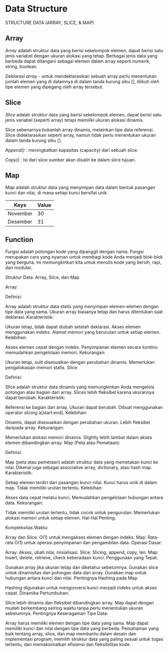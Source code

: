 # Data Structure

STRUCTURE DATA (ARRAY, SLICE, & MAP)

## Array
*Array* adalah struktur data yang berisi sekelompok elemen, dapat berisi satu jenis variabel dengan ukuran alokasi yang tetap. Berbagai jenis data yang berbeda dapat ditangani sebagai elemen dalam array seperti numerik, string, boolean.

*Deklarasi array -* untuk mendeklarasikan sebuah array perlu menentukan jumlah elemen yang di dalamnya di dalam tanda kurung siku [], diikuti oleh tipe elemen yang dipegang oleh array tersebut.

## Slice
*Slice* adalah struktur data yang berisi sekelompok elemen, dapat berisi satu jenis variabel (seperti array) tetapi memiliki ukuran alokasi dinamis.

Slice sebenarnya bukanlah array dinamis, melainkan tipe data referensi. Slice dideklarasikan seperti array, namun tidak perlu menentukan ukuran dalam tanda kurung siku [].

*Append() :*  meningkatkan kapasitas (capacity) dari sebuah slice.

*Copy() :* Isi dari slice sumber akan disalin ke dalam slice tujuan.


## Map
*Map* adalah struktur data yang menyimpan data dalam bentuk pasangan kunci dan nilai, di mana setiap kunci bersifat unik. 

| Keys | Value |
| ----------- | ----------- |
| November | 30 |
| Desember | 31 |

## Function
*Fungsi* adalah potongan kode yang dipanggil dengan nama. Fungsi merupakan cara yang nyaman untuk membagi kode Anda menjadi blok-blok yang berguna. Ini memungkinkan kita untuk menulis kode yang bersih, rapi, dan modular.

Struktur Data: Array, Slice, dan Map

Array:

Definisi:

Array adalah struktur data statis yang menyimpan elemen-elemen dengan tipe data yang sama. Ukuran array biasanya tetap dan harus ditentukan saat deklarasi.
Karakteristik:

Ukuran tetap, tidak dapat diubah setelah deklarasi.
Akses elemen menggunakan indeks.
Alamat memori yang berurutan untuk setiap elemen.
Kelebihan:

Akses elemen cepat dengan indeks.
Penyimpanan elemen secara kontinu memudahkan pengelolaan memori.
Kekurangan:

Ukuran tetap, sulit disesuaikan dengan perubahan dinamis.
Memerlukan pengalokasian memori statis.
Slice:

Definisi:

Slice adalah struktur data dinamis yang memungkinkan Anda mengelola potongan atau bagian dari array. Slices lebih fleksibel karena ukurannya dapat berubah.
Karakteristik:

Referensi ke bagian dari array.
Ukuran dapat berubah.
Dibuat menggunakan operator slicing a[start:end].
Kelebihan:

Dinamis, dapat disesuaikan dengan perubahan ukuran.
Lebih fleksibel daripada array.
Kekurangan:

Memerlukan alokasi memori dinamis.
Slightly lebih lambat dalam akses elemen dibandingkan array.
Map (Peta atau Pemetaan):

Definisi:

Map (peta atau pemetaan) adalah struktur data yang memetakan kunci ke nilai. Dikenal juga sebagai associative array, dictionary, atau hash map.
Karakteristik:

Setiap elemen terdiri dari pasangan kunci-nilai.
Kunci harus unik di dalam map.
Tidak memiliki urutan tertentu.
Kelebihan:

Akses data cepat melalui kunci.
Memudahkan pengelolaan hubungan antara data.
Kekurangan:

Tidak memiliki urutan tertentu, tidak cocok untuk pengurutan.
Memerlukan alokasi memori untuk setiap elemen.
Hal-Hal Penting:

Kompleksitas Waktu:

Array dan Slice: O(1) untuk mengakses elemen dengan indeks.
Map: Rata-rata O(1) untuk operasi penyimpanan dan pengambilan data.
Operasi Dasar:

Array: Akses, ubah nilai, inisialisasi.
Slice: Slicing, append, copy, len.
Map: Insert, delete, retrieve, check keberadaan kunci.
Penggunaan yang Tepat:

Gunakan array jika ukuran tetap dan diketahui sebelumnya.
Gunakan slice untuk dinamisitas dan potongan data dari array.
Gunakan map untuk hubungan antara kunci dan nilai.
Pentingnya Hashing pada Map:

Hashing digunakan untuk mengonversi kunci menjadi indeks untuk akses cepat.
Dinamika Pertumbuhan:

Slice lebih dinamis dan fleksibel dibandingkan array.
Map dapat dengan mudah berkembang seiring waktu tanpa perlu menentukan ukuran sebelumnya.
Pentingnya Keseragaman Tipe Data:

Array harus memiliki elemen dengan tipe data yang sama.
Map dapat memiliki kunci dan nilai dengan tipe data yang berbeda.
Pemahaman yang baik tentang array, slice, dan map membantu dalam desain dan implementasi program, memilih struktur data yang paling sesuai untuk tugas tertentu, dan memaksimalkan efisiensi dan fleksibilitas kode.

